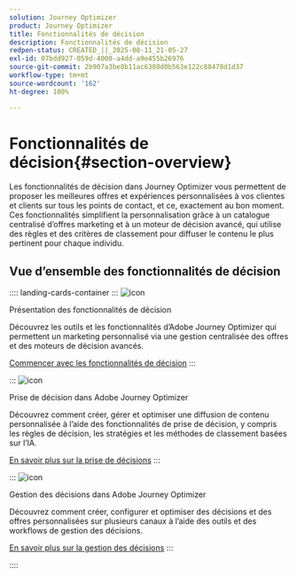 ```yaml
---
solution: Journey Optimizer
product: Journey Optimizer
title: Fonctionnalités de décision
description: Fonctionnalités de décision
redpen-status: CREATED_||_2025-08-11_21-05-27
exl-id: 07bdd927-059d-4000-a4dd-a9e455b26976
source-git-commit: 2b907a3be8b11ac6308d0b563e122c88478d1d37
workflow-type: tm+mt
source-wordcount: '162'
ht-degree: 100%

---
```


# Fonctionnalités de décision{#section-overview}

Les fonctionnalités de décision dans Journey Optimizer vous permettent de proposer les meilleures offres et expériences personnalisées à vos clientes et clients sur tous les points de contact, et ce, exactement au bon moment. Ces fonctionnalités simplifient la personnalisation grâce à un catalogue centralisé d’offres marketing et à un moteur de décision avancé, qui utilise des règles et des critères de classement pour diffuser le contenu le plus pertinent pour chaque individu.

## Vue d’ensemble des fonctionnalités de décision

:::: landing-cards-container
:::
![icon](https://cdn.experienceleague.adobe.com/icons/book.svg?lang=fr)

Présentation des fonctionnalités de décision

Découvrez les outils et les fonctionnalités d’Adobe Journey Optimizer qui permettent un marketing personnalisé via une gestion centralisée des offres et des moteurs de décision avancés.

[Commencer avec les fonctionnalités de décision](../using/experience-decisioning/gs-decision.md)
:::

:::
![icon](https://cdn.experienceleague.adobe.com/icons/puzzle-piece.svg?lang=fr)

Prise de décision dans Adobe Journey Optimizer

Découvrez comment créer, gérer et optimiser une diffusion de contenu personnalisée à l’aide des fonctionnalités de prise de décision, y compris les règles de décision, les stratégies et les méthodes de classement basées sur l’IA.

[En savoir plus sur la prise de décisions](experience-decisioning-landing-page.md)
:::

:::
![icon](https://cdn.experienceleague.adobe.com/icons/gear.svg?lang=fr)

Gestion des décisions dans Adobe Journey Optimizer

Découvrez comment créer, configurer et optimiser des décisions et des offres personnalisées sur plusieurs canaux à l’aide des outils et des workflows de gestion des décisions.

[En savoir plus sur la gestion des décisions](offer-decisioning-landing-page.md)
:::

::::
